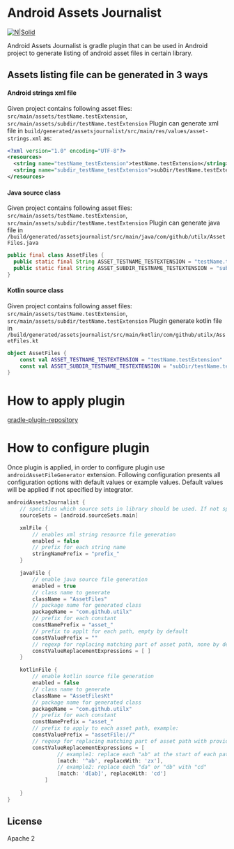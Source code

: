 # Android Assets Journalist
[![N|Solid](https://img.shields.io/maven-metadata/v/https/plugins.gradle.org/m2/com/github/utilx/android-assets-journalist/com.github.utilx.android-assets-journalist.gradle.plugin/maven-metadata.xml.svg?label=gradle)](https://img.shields.io/maven-metadata/v/https/plugins.gradle.org/m2/com/github/utilx/android-assets-journalist/com.github.utilx.android-assets-journalist.gradle.plugin/maven-metadata.xml.svg?label=gradle)

Android Assets Journalist is gradle plugin that can be used in Android project to generate listing of android asset files in certain library.

## Assets listing file can be generated in 3 ways
####  Android strings xml file
Given project contains following asset files:
`src/main/assets/testName.testExtension`,
`src/main/assets/subdir/testName.testExtension`
Plugin can generate xml file in `build/generated/assetsjournalist/src/main/res/values/asset-strings.xml` as:
```xml
<?xml version="1.0" encoding="UTF-8"?>
<resources>
  <string name="testName_testExtension">testName.testExtension</string>
  <string name="subdir_testName_testExtension">subDir/testName.testExtension</string>
</resources>
```
####  Java source class
Given project contains following asset files:
`src/main/assets/testName.testExtension`,
`src/main/assets/subdir/testName.testExtension`
Plugin can generate java file in `/build/generated/assetsjournalist/src/main/java/com/github/utilx/AssetFiles.java`
```java
public final class AssetFiles {
  public static final String ASSET_TESTNAME_TESTEXTENSION = "testName.testExtension";
  public static final String ASSET_SUBDIR_TESTNAME_TESTEXTENSION = "subDir/testName.testExtension";
}
```
#### Kotlin source class
Given project contains following asset files:
`src/main/assets/testName.testExtension`,
`src/main/assets/subdir/testName.testExtension`
Plugin generate kotlin file in `/build/generated/assetsjournalist/src/main/kotlin/com/github/utilx/AssetFiles.kt`
```kotlin
object AssetFiles {
    const val ASSET_TESTNAME_TESTEXTENSION = "testName.testExtension"
    const val ASSET_SUBDIR_TESTNAME_TESTEXTENSION = "subDir/testName.testExtension"
}
```
# How to apply plugin
[gradle-plugin-repository]
# How to configure plugin
Once plugin is applied, in order to configure plugin use `androidAssetFileGenerator` extension. 
Following configuration presents all configuration options with default values or example values. Default values will be applied if not specified by integrator.
```groovy
androidAssetsJournalist {
    // specifies which source sets in library should be used. If not specified, main is used
    sourceSets = [android.sourceSets.main]

    xmlFile {
        // enables xml string resource file generation
        enabled = false
        // prefix for each string name
        stringNamePrefix = "prefix_"
    }

    javaFile {
        // enable java source file generation
        enabled = true
        // class name to generate
        className = "AssetFiles"
        // package name for generated class
        packageName = "com.github.utilx"
        // prefix for each constant
        constNamePrefix = "asset_"
        // prefix to applt for each path, empty by default
        constValuePrefix = ""
        // regexp for replacing matching part of asset path, none by default
        constValueReplacementExpressions = [ ]
    }

    kotlinFile {
        // enable kotlin source file generation
        enabled = false
        // class name to generate
        className = "AssetFilesKt"
        // package name for generated class
        packageName = "com.github.utilx"
        // prefix for each constant
        constNamePrefix = "asset_"
        // prefix to apply to each asset path, example:
        constValuePrefix = "assetFile://"
        // regexp for replacing matching part of asset path with provided replacement string
        constValueReplacementExpressions = [
                // example1: replace each "ab" at the start of each path with "zx"
                [match: '^ab', replaceWith: 'zx'],
                // example2: replace each "da" or "db" with "cd"
                [match: 'd[ab]', replaceWith: 'cd']
            ]
        
    }
}
```

License
----

Apache 2


   [gradle-plugin-repository]: <https://plugins.gradle.org/plugin/com.github.utilx.android-assets-journalist>
